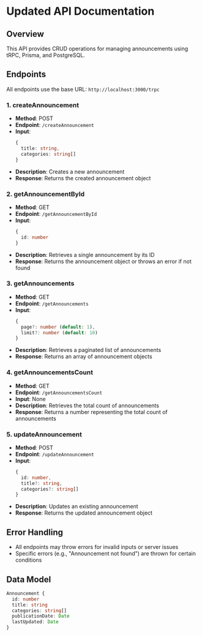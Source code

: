 # Updated API Documentation

## Overview

This API provides CRUD operations for managing announcements using tRPC, Prisma, and PostgreSQL.

## Endpoints

All endpoints use the base URL: `http://localhost:3000/trpc`

### 1. createAnnouncement

- **Method**: POST
- **Endpoint**: `/createAnnouncement`
- **Input**:
  ```typescript
  {
    title: string,
    categories: string[]
  }
  ```
- **Description**: Creates a new announcement
- **Response**: Returns the created announcement object

### 2. getAnnouncementById

- **Method**: GET
- **Endpoint**: `/getAnnouncementById`
- **Input**:
  ```typescript
  {
    id: number
  }
  ```
- **Description**: Retrieves a single announcement by its ID
- **Response**: Returns the announcement object or throws an error if not found

### 3. getAnnouncements

- **Method**: GET
- **Endpoint**: `/getAnnouncements`
- **Input**:
  ```typescript
  {
    page?: number (default: 1),
    limit?: number (default: 10)
  }
  ```
- **Description**: Retrieves a paginated list of announcements
- **Response**: Returns an array of announcement objects

### 4. getAnnouncementsCount

- **Method**: GET
- **Endpoint**: `/getAnnouncementsCount`
- **Input**: None
- **Description**: Retrieves the total count of announcements
- **Response**: Returns a number representing the total count of announcements

### 5. updateAnnouncement

- **Method**: POST
- **Endpoint**: `/updateAnnouncement`
- **Input**:
  ```typescript
  {
    id: number,
    title?: string,
    categories?: string[]
  }
  ```
- **Description**: Updates an existing announcement
- **Response**: Returns the updated announcement object

## Error Handling

- All endpoints may throw errors for invalid inputs or server issues
- Specific errors (e.g., "Announcement not found") are thrown for certain conditions

## Data Model

```typescript
Announcement {
  id: number
  title: string
  categories: string[]
  publicationDate: Date
  lastUpdated: Date
}
```
